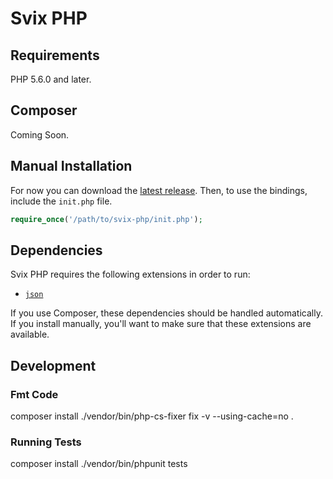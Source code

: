 # Svix PHP

## Requirements

PHP 5.6.0 and later.

## Composer

Coming Soon.

## Manual Installation

For now you can download the [latest release](https://github.com/svixhq/svix-libs/releases). Then, to use the bindings, include the `init.php` file.

```php
require_once('/path/to/svix-php/init.php');
```

## Dependencies

Svix PHP requires the following extensions in order to run:

-   [`json`](https://secure.php.net/manual/en/book.json.php)

If you use Composer, these dependencies should be handled automatically. If you install manually, you'll want to make sure that these extensions are available.

## Development

### Fmt Code

composer install
./vendor/bin/php-cs-fixer fix -v --using-cache=no .

### Running Tests

composer install
./vendor/bin/phpunit tests